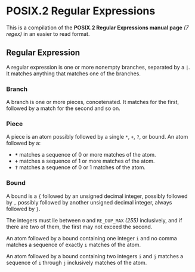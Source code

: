# POSIX.2 Regular Expressions

This is a compilation of the **POSIX.2 Regular Expressions manual page** *(7 regex)*
in an easier to read format.

## Regular Expression

A regular expression is one or more nonempty branches, separated by a `|`. It
matches anything that matches one of the branches.

### Branch

A branch is one or more pieces, concetenated. It matches for the first, followed
by a match for the second and so on.

### Piece

A piece is an atom possibly followed by a single `*`, `+`, `?`, or bound. An
atom followed by a:

- **`*`** matches a sequence of 0 or more matches of the atom.
- **`+`** matches a sequence of 1 or more matches of the atom.
- **`?`** matches a sequence of 0 or 1 matches of the atom.

### Bound

A bound is a `{` followed by an unsigned decimal integer, possibly followed by
`,` possibly followed by another unsigned decimal integer, always followed by
`}`.

The integers must lie between `0` and `RE_DUP_MAX` *(255)* inclusively, and if
there are two of them, the first may not exceed the second.

An atom followed by a bound containing one integer `i` and no comma matches a
sequence of exactly `i` matches of the atom.

An atom followed by a bound containing two integers `i` and `j` matches a
sequence of `i` through `j` inclusively matches of the atom.

